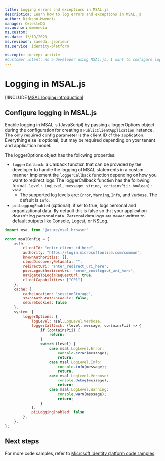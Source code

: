 ```yaml
---
title: Logging errors and exceptions in MSAL.js
description: Learn how to log errors and exceptions in MSAL.js
author: Dickson-Mwendia
manager: CelesteDG
ms.author: dmwendia
ms.custom:
ms.date: 12/19/2023
ms.reviewer: saeeda, jmprieur
ms.service: identity-platform

ms.topic: concept-article
#Customer intent: As a developer using MSAL.js, I want to configure logging in my application, so that I can troubleshoot and track down issues effectively.
---
```

# Logging in MSAL.js

[!INCLUDE [MSAL logging introduction](./includes/error-handling-and-tips/error-logging-introduction.md)]

## Configure logging in MSAL.js

Enable logging in MSAL.js (JavaScript) by passing a loggerOptions object during the configuration for creating a `PublicClientApplication` instance. The only required config parameter is the client ID of the application. Everything else is optional, but may be required depending on your tenant and application model.

The loggerOptions object has the following properties:

- `loggerCallback`: a Callback function that can be provided by the developer to handle the logging of MSAL statements in a custom manner. Implement the `loggerCallback` function depending on how you want to redirect logs. The loggerCallback function has the following format `(level: LogLevel, message: string, containsPii: boolean): void`
     - The supported log levels are: `Error`, `Warning`, `Info`, and `Verbose`. The default is `Info`.
- `piiLoggingEnabled` (optional): if set to true, logs personal and organizational data. By default this is false so that your application doesn't log personal data. Personal data logs are never written to default outputs like Console, Logcat, or NSLog.

```javascript
import msal from "@azure/msal-browser"

const msalConfig = {
    auth: {
        clientId: "enter_client_id_here",
        authority: "https://login.microsoftonline.com/common",
        knownAuthorities: [],
        cloudDiscoveryMetadata: "",
        redirectUri: "enter_redirect_uri_here",
        postLogoutRedirectUri: "enter_postlogout_uri_here",
        navigateToLoginRequestUrl: true,
        clientCapabilities: ["CP1"]
    },
    cache: {
        cacheLocation: "sessionStorage",
        storeAuthStateInCookie: false,
        secureCookies: false
    },
    system: {
        loggerOptions: {
            logLevel: msal.LogLevel.Verbose,
            loggerCallback: (level, message, containsPii) => {
                if (containsPii) {
                    return;
                }
                switch (level) {
                    case msal.LogLevel.Error:
                        console.error(message);
                        return;
                    case msal.LogLevel.Info:
                        console.info(message);
                        return;
                    case msal.LogLevel.Verbose:
                        console.debug(message);
                        return;
                    case msal.LogLevel.Warning:
                        console.warn(message);
                        return;
                }
            },
            piiLoggingEnabled: false
        },
    },
};
```

## Next steps

For more code samples, refer to [Microsoft identity platform code samples](sample-v2-code.md).
